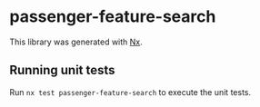 # passenger-feature-search

This library was generated with [Nx](https://nx.dev).

## Running unit tests

Run `nx test passenger-feature-search` to execute the unit tests.
